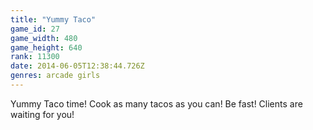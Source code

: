 ```yaml
---
title: "Yummy Taco"
game_id: 27
game_width: 480
game_height: 640
rank: 11300
date: 2014-06-05T12:38:44.726Z
genres: arcade girls
---
```

Yummy Taco time! Cook as many tacos as you can! Be fast! Clients are waiting for you!